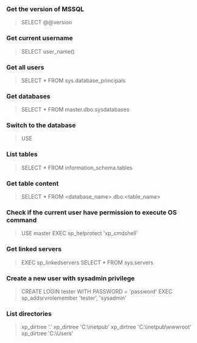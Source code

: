 ### Get the version of MSSQL
> SELECT @@version

### Get current username
> SELECT user_name()

### Get all users
> SELECT * FROM sys.database_principals

### Get databases
> SELECT * FROM master.dbo.sysdatabases

### Switch to the database
> USE <database>

### List tables
> SELECT * FROM information_schema.tables

### Get table content
> SELECT * FROM <database_name>.dbo.<table_name>


### Check if the current user have permission to execute OS command
> USE master
> EXEC sp_helprotect 'xp_cmdshell'

### Get linked servers
> EXEC sp_linkedservers
> SELECT * FROM sys.servers

### Create a new user with sysadmin privilege
> CREATE LOGIN tester WITH PASSWORD = 'password'
> EXEC sp_addsrvrolemember 'tester', 'sysadmin'

### List directories
> xp_dirtree '.\'
> xp_dirtree 'C:\inetpub\'
> xp_dirtree 'C:\inetpub\wwwroot\'
> xp_dirtree 'C:\Users\'
